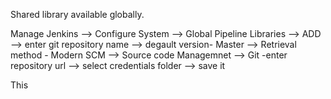 Shared library available globally.

Manage Jenkins --> Configure System --> Global Pipeline Libraries --> ADD --> enter git repository name --> degault version- Master -->  Retrieval method - Modern SCM --> Source code Managemnet --> Git -enter repository url --> select credentials folder --> save it 

This 